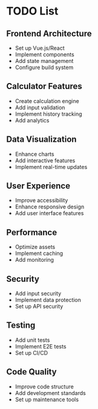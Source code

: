 # TODO List

## Frontend Architecture
- Set up Vue.js/React
- Implement components
- Add state management
- Configure build system

## Calculator Features
- Create calculation engine
- Add input validation
- Implement history tracking
- Add analytics

## Data Visualization
- Enhance charts
- Add interactive features
- Implement real-time updates

## User Experience
- Improve accessibility
- Enhance responsive design
- Add user interface features

## Performance
- Optimize assets
- Implement caching
- Add monitoring

## Security
- Add input security
- Implement data protection
- Set up API security

## Testing
- Add unit tests
- Implement E2E tests
- Set up CI/CD

## Code Quality
- Improve code structure
- Add development standards
- Set up maintenance tools